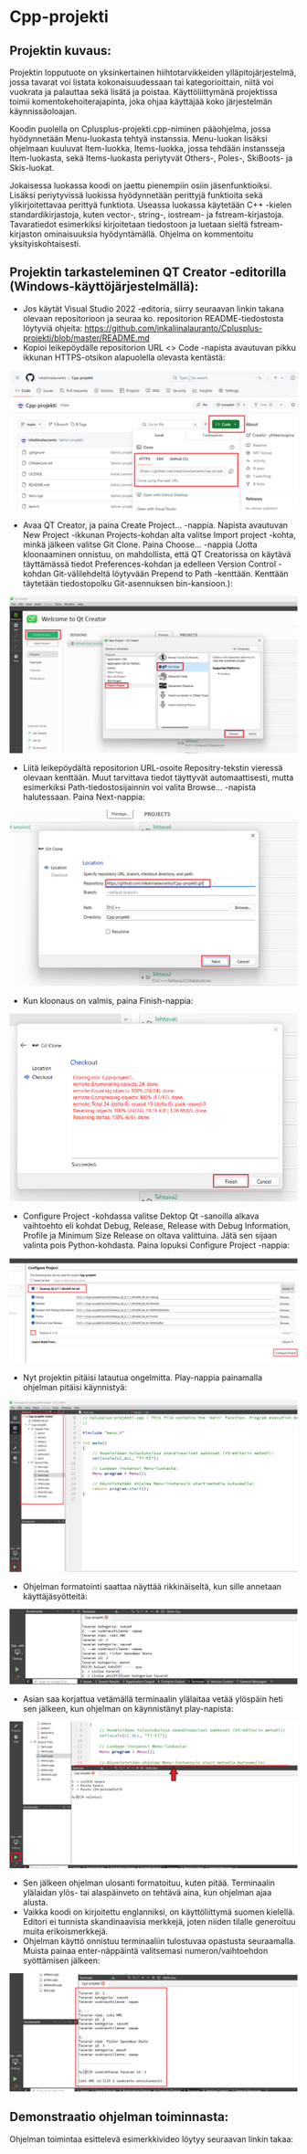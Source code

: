 # Cpp-projekti

## Projektin kuvaus:
Projektin lopputuote on yksinkertainen hiihtotarvikkeiden ylläpitojärjestelmä, jossa tavarat voi listata kokonaisuudessaan tai kategorioittain, niitä voi vuokrata ja palauttaa sekä lisätä ja poistaa. Käyttöliittymänä projektissa toimii komentokehoiterajapinta, joka ohjaa käyttäjää koko järjestelmän käynnissäoloajan.

Koodin puolella on Cplusplus-projekti.cpp-niminen pääohjelma, jossa hyödynnetään Menu-luokasta tehtyä instanssia. Menu-luokan lisäksi ohjelmaan kuuluvat Item-luokka, Items-luokka, jossa tehdään instansseja Item-luokasta, sekä Items-luokasta periytyvät Others-, Poles-, SkiBoots- ja Skis-luokat.

Jokaisessa luokassa koodi on jaettu pienempiin osiin jäsenfunktioiksi. Lisäksi periytyvissä luokissa hyödynnetään perittyjä funktioita sekä ylikirjoitettavaa perittyä funktiota. Useassa luokassa käytetään C++ -kielen standardikirjastoja, kuten vector-, string-, iostream- ja fstream-kirjastoja. Tavaratiedot esimerkiksi kirjoitetaan tiedostoon ja luetaan sieltä fstream-kirjaston ominaisuuksia hyödyntämällä. Ohjelma on kommentoitu yksityiskohtaisesti.

## Projektin tarkasteleminen QT Creator -editorilla (Windows-käyttöjärjestelmällä):
- Jos käytät Visual Studio 2022 -editoria, siirry seuraavan linkin takana olevaan repositorioon ja seuraa ko. repositorion README-tiedostosta löytyviä ohjeita: https://github.com/inkaliinalauranto/Cplusplus-projekti/blob/master/README.md
- Kopioi leikepöydälle repositorion URL <> Code -napista avautuvan pikku ikkunan HTTPS-otsikon alapuolella olevasta kentästä:

![alt text](ohjekuva-1.png)

- Avaa QT Creator, ja paina Create Project... -nappia. Napista avautuvan New Project -ikkunan Projects-kohdan alta valitse Import project -kohta, minkä jälkeen valitse Git Clone. Paina Choose... -nappia (Jotta kloonaaminen onnistuu, on mahdollista, että QT Creatorissa on käytävä täyttämässä tiedot Preferences-kohdan ja edelleen Version Control -kohdan Git-välilehdeltä löytyvään Prepend to Path -kenttään. Kenttään täytetään tiedostopolku Git-asennuksen bin-kansioon.):

![alt text](ohjekuva-2.png)

- Liitä leikepöydältä repositorion URL-osoite Repositry-tekstin vieressä olevaan kenttään. Muut tarvittava tiedot täyttyvät automaattisesti, mutta esimerkiksi Path-tiedostosijainnin voi valita Browse... -napista halutessaan. Paina Next-nappia:

![alt text](ohjekuva-3.png)

- Kun kloonaus on valmis, paina Finish-nappia:

![alt text](ohjekuva-4.png)

- Configure Project -kohdassa valitse Dektop Qt -sanoilla alkava vaihtoehto eli kohdat Debug, Release, Release with Debug Information, Profile ja Minimum Size Release on oltava valittuina. Jätä sen sijaan valinta pois Python-kohdasta. Paina lopuksi Configure Project -nappia:

![alt text](ohjekuva-5.png)

- Nyt projektin pitäisi latautua ongelmitta. Play-nappia painamalla ohjelman pitäisi käynnistyä:

![alt text](ohjekuva-6.png)

- Ohjelman formatointi saattaa näyttää rikkinäiseltä, kun sille annetaan käyttäjäsyötteitä:

![alt text](ohjekuva-7.png)

- Asian saa korjattua vetämällä terminaalin ylälaitaa vetää ylöspäin heti sen jälkeen, kun ohjelman on käynnistänyt play-napista:

![alt text](ohjekuva-8.png)

- Sen jälkeen ohjelman ulosanti formatoituu, kuten pitää. Terminaalin ylälaidan ylös- tai alaspäinveto on tehtävä aina, kun ohjelman ajaa alusta. 
- Vaikka koodi on kirjoitettu englanniksi, on käyttöliittymä suomen kielellä. Editori ei tunnista skandinaavisia merkkejä, joten niiden tilalle generoituu muita erikoismerkkejä.
- Ohjelman käyttö onnistuu terminaaliin tulostuvaa opastusta seuraamalla. Muista painaa enter-näppäintä valitsemasi numeron/vaihtoehdon syöttämisen jälkeen:

![alt text](ohjekuva-9.png)

## Demonstraatio ohjelman toiminnasta:

Ohjelman toimintaa esittelevä esimerkkivideo löytyy seuraavan linkin takaa: 
